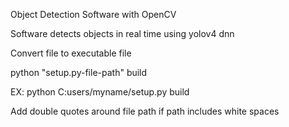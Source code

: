 Object Detection Software with OpenCV

Software detects objects in real time using yolov4 dnn

Convert file to executable file

python "setup.py-file-path" build

EX: python C:users/myname/setup.py build

Add double quotes around file path if path includes white spaces